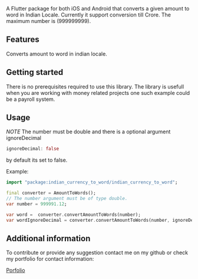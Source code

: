 <!-- 
This README describes the package. If you publish this package to pub.dev,
this README's contents appear on the landing page for your package.

For information about how to write a good package README, see the guide for
[writing package pages](https://dart.dev/guides/libraries/writing-package-pages). 

For general information about developing packages, see the Dart guide for
[creating packages](https://dart.dev/guides/libraries/create-library-packages)
and the Flutter guide for
[developing packages and plugins](https://flutter.dev/developing-packages). 
-->

A Flutter package for both iOS and Android that converts a given amount to word in Indian Locale. Currently it support conversion till Crore. The maximum number is (999999999). 

## Features

Converts amount to word in indian locale.

## Getting started

There is no prerequisites required to use this library. The library is usefull when you are working with money related projects one such example could be a payroll system.

## Usage

*NOTE* 
The number must be double and there is a optional argument ignoreDecimal
```dart
ignoreDecimal: false
```
by default its set to false. 

Example:

```dart
import "package:indian_currency_to_word/indian_currency_to_word";

final converter = AmountToWords();
// The number argument must be of type double.
var number = 999991.12;

var word =  converter.convertAmountToWords(number);
var wordIgnoreDecimal = converter.convertAmountToWords(number, ignoreDecimal: true)
```

## Additional information

To contribute or provide any suggestion contact me on my github or check my portfolio for contact information:

[Porfolio](https://www.dayananda.tech/)

